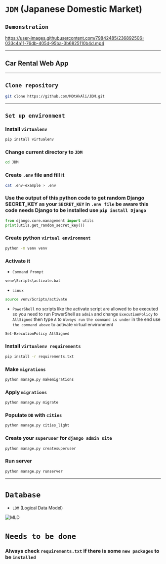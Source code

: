 # `JDM` (Japanese Domestic Market)

## `Demonstration`

https://user-images.githubusercontent.com/79842485/236892506-033c4a11-76db-405d-95ba-3b6825110b4d.mp4

<hr>

## Car Rental Web App

<hr>

## `Clone repository`
```bash
git clone https://github.com/MOtAkAli/JDM.git
```

<hr>

## `Set up environment`
### Install `virtualenv`
```bash
pip install virtualenv
```
### Change current directory to `JDM`
```bash
cd JDM
```
### Create `.env` file and fill it
```bash
cat .env-example > .env
```
### Use the output of this python code to get random Django SECRET_KEY as your `SECRET_KEY` in `.env file` be aware this code needs Django to be installed use `pip install Django`
```python
from django.core.management import utils
print(utils.get_random_secret_key())
```
### Create python `virtual environment`
```bash
python -m venv venv
```
### Activate it
- `Command Prompt`
```bash
venv\Scripts\activate.bat
```
- `Linux`
```bash
source venv/Scripts/activate
```
- `PowerShell`
no scripts like the activate script are allowed to be executed so you need to run PowerShell as `admin` and change `ExecutionPolicy` to `AllSigned` then type `A` to `Always run` `the command is under` in the end use `the command above` to activate virtual environment
```bash
Set-ExecutionPolicy AllSigned
```
### Install `virtualenv requirements`
```bash
pip install -r requirements.txt
```
### Make `migrations`
```bash
python manage.py makemigrations
```
### Apply `migrations`
```bash
python manage.py migrate
```
### Populate `DB` with `cities`
```bash
python manage.py cities_light
```
### Create your `superuser` for `django admin site`
```bash
python manage.py createsuperuser
```
### Run server
```bash
python manage.py runserver
```

<hr>

# `Database`
- `LDM` (Logical Data Model)

![MLD](https://user-images.githubusercontent.com/79842485/170586342-046faf28-5a12-43ec-9c5d-6184c542a64d.png)

# `Needs to be done`
### Always check `requirements.txt` if there is some `new packages` to be `installed`
